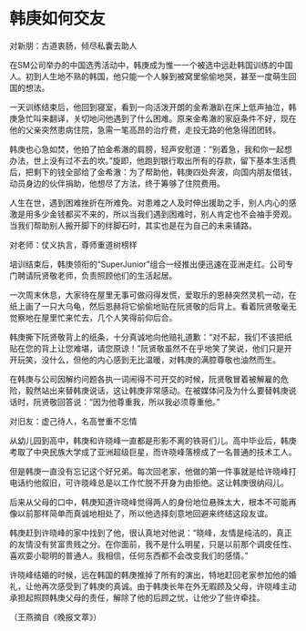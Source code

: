 # 韩庚如何交友

对新朋：古道衷肠，倾尽私囊去助人

在SM公司举办的中国选秀活动中，韩庚成为惟一一个被选中远赴韩国训练的中国人。初到人生地不熟的韩国，他只能一个人躲到被窝里偷偷地哭，甚至一度萌生回国的想法。

一天训练结束后，他回到寝室，看到一向活泼开朗的金希澈趴在床上低声抽泣，韩庚急忙叫来翻译，关切地问他遇到了什么困难。原来金希澈的家庭条件不好，现在他的父亲突然患病住院，急需一笔高昂的治疗费，走投无路的他急得团团转。

韩庚也心急如焚，他拍了拍金希澈的肩膀，轻声安慰道：“别着急，我和你一起想办法，世上没有过不去的坎。”旋即，他跑到银行取出所有的存款，留下基本生活费后，把剩下的钱全部给了金希澈：为了帮助他，韩庚四处奔波，向国内朋友借钱，动员身边的伙伴捐助，他想尽了方法，终于筹够了住院费用。

人生在世，遇到困难挫折在所难免。对患难之人及时伸出援助之手，别人内心的感激是用多少金钱都买不来的，所以当我们遇到困难时，别人肯定也不会袖手旁观。当我们帮助别人搬开脚下的绊脚石时，其实也是在为自己的未来铺路。

对老师：仗义执言，尊师重道树榜样

培训结束后，韩庚领衔的“SuperJunior”组合一经推出便迅速在亚洲走红。公司专门聘请阮贤敬老师，负责照顾他们的生活起居。

一次周末休息，大家待在屋里无事可做闷得发慌，爱取乐的恩赫突然灵机一动，在纸上画了一只大乌龟，然后恩赫将它偷偷地贴在阮贤敬的后背上。看着阮贤敬毫无觉察地在屋里忙来忙去，几个人笑得前仰后合。

韩庚撕下阮贤敬背上的纸条，十分真诚地向他赔礼道歉：“对不起，我们不该把纸贴在您的背上让您难堪，请您原谅！”阮贤敬虽然不在乎地笑了笑说，他们只是开开玩笑，没什么，但他的内心感到无比温暖，对韩庚的满腔尊敬也油然而生。

在韩庚与公司因解约问题各执一词闹得不可开交的时候，阮贤敬冒着被解雇的危险，毅然站出来替韩庚说话，这让韩庚非常感动。在被媒体问及为什么要替韩庚说话时，阮贤敬回答说：“因为他尊重我，所以我必须尊重他。”

对旧友：虚己待人，名高誉重不忘情

从幼儿园到高中，韩庚和许晓峰一直都是形影不离的铁哥们儿。高中毕业后，韩庚考取了中央民族大学成了亚洲超级巨星，而许晓峰落榜成了一名普通的技术工人。

但是韩庚一直没有忘记这个好兄弟。每次回老家，他做的第一件事就是给许晓峰打电话约他叙旧，可许晓峰总是以工作忙脱不开身为由拒绝。这让韩庚很纳闷儿。

后来从父母的口中，韩庚知道许晓峰觉得两人的身份地位悬殊太大，根本不可能再像以前那样简单而真诚地相处了，所以他选择刻意地回避来终结这段友谊。

韩庚赶到许晓峰的家中找到了他，很认真地对他说：“晓峰，友情是纯洁的，真正的友情没有贫富贵贱之分。在你面前，我不是什么明星，只是以前那个调皮任性、喜欢耍小聪明的普通人。我相信，任何东西都不会改变我们的感情。”

许晓峰结婚的时候，远在韩国的韩庚推掉了所有的演出，特地赶回老家参加他的婚礼，让他再次感受到了韩庚的真诚。由于韩庚长年在外无暇顾及父母，许晓峰主动承担起照顾韩庚父母的责任，解除了他的后顾之忧，让他少了些许牵挂。

（王燕摘自《晚报文萃》）